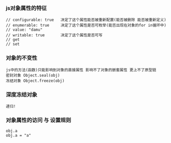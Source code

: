 ### js对象属性的特征
    // configurable: true   决定了这个属性能否被重新配置(能否被删除 能否被重新定义)
    // enumerable: true     决定了这个属性是否可枚举(能否出现在对象的for in循环中)
    // value: "damu"
    // writable: true       决定了这个属性是否可写
    // get
    // set

### 对象的不变性
    js中的方法(函数)只能影响到对象的直接属性 影响不了对象的嵌套属性 更上不了原型链
    密封对象 Object.seal(obj)
    冻结对象 Object.freeze(obj)

### 深度冻结对象
    递归!

### 对象属性的访问 与 设置规则
    obj.a
    obj.a = "a"